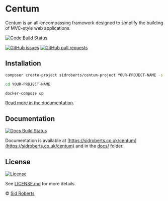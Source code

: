 # Centum

Centum is an all-encompassing framework designed to simplify the building of MVC-style web applications.



[![Code Build Status](https://img.shields.io/github/workflow/status/SidRoberts/centum/tests/development.svg?style=for-the-badge)](https://github.com/SidRoberts/centum/actions)

[![GitHub issues](https://img.shields.io/github/issues-raw/SidRoberts/centum.svg?style=for-the-badge)](https://github.com/SidRoberts/centum/issues)
[![GitHub pull requests](https://img.shields.io/github/issues-pr-raw/SidRoberts/centum.svg?style=for-the-badge)](https://github.com/SidRoberts/centum/pulls)



## Installation

```bash
composer create-project sidroberts/centum-project YOUR-PROJECT-NAME -s dev

cd YOUR-PROJECT-NAME

docker-compose up
```

[Read more in the documentation](https://sidroberts.co.uk/centum/installation).



## Documentation

[![Docs Build Status](https://img.shields.io/github/deployments/SidRoberts/centum/github-pages?style=for-the-badge)](https://sidroberts.co.uk/centum)

Documentation is available at [https://sidroberts.co.uk/centum](https://sidroberts.co.uk/centum) and in the [docs/](docs/) folder.



## License

[![License](https://img.shields.io/github/license/SidRoberts/centum?style=for-the-badge)](LICENSE.md)

See [LICENSE.md](LICENSE.md) for more details.

© [Sid Roberts](https://github.com/SidRoberts)
